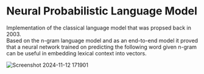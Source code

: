 # Neural Probabilistic Language Model

Implementation of the classical language model that was propsed back in 2003.<br>
Based on the n-gram language model and as an end-to-end model it proved that a neural network trained on predicting the following word given n-gram can be useful in embedding lexical context into vectors.<br>


![Screenshot 2024-11-12 171901](https://github.com/user-attachments/assets/5441a852-7b0c-45f0-b7c6-4c74f7b92d9a)
